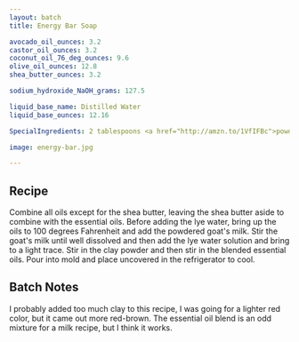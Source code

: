 ```yaml
---
layout: batch
title: Energy Bar Soap

avocado_oil_ounces: 3.2
castor_oil_ounces: 3.2
coconut_oil_76_deg_ounces: 9.6
olive_oil_ounces: 12.8
shea_butter_ounces: 3.2

sodium_hydroxide_NaOH_grams: 127.5

liquid_base_name: Distilled Water
liquid_base_ounces: 12.16

SpecialIngredients: 2 tablespoons <a href="http://amzn.to/1VfIFBc">powdered goat's milk</a>, 2 tablespoons <a href="http://amzn.to/1P0vxbg">Moroccan red clay powder</a>, 2 tablespoons <a href="http://amzn.to/1mO82Mu">Indian healing clay powder (calcium bentonite)</a>, 1 oz. energy blend (Natures Truth brand) essential oils (consists of grapefruit, juniper berry, bergamot, sweet orange, tangerine, and geranium essential oils).

image: energy-bar.jpg

---
```


## Recipe
Combine all oils except for the shea butter, leaving the shea butter aside to combine with the essential oils. Before adding the lye water, bring up the oils to 100 degrees Fahrenheit and add the powdered goat's milk.  Stir the goat's milk until well dissolved and then add the lye water solution and bring to a light trace.  Stir in the clay powder and then stir in the blended essential oils. Pour into mold and place uncovered in the refrigerator to cool.

## Batch Notes
I probably added too much clay to this recipe, I was going for a lighter red color, but it came out more red-brown. The essential oil blend is an odd mixture for a milk recipe, but I think it works.